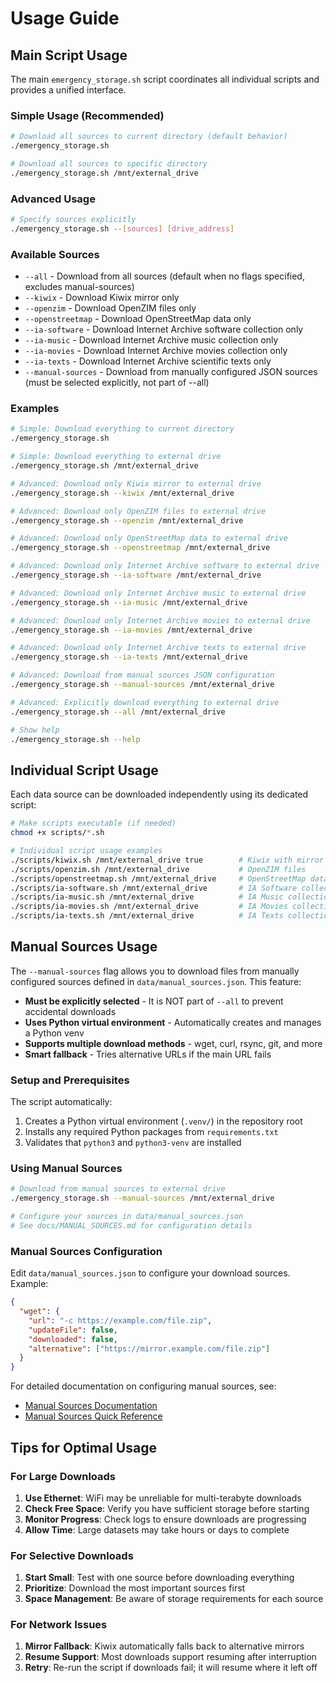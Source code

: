 # Usage Guide

## Main Script Usage

The main `emergency_storage.sh` script coordinates all individual scripts and provides a unified interface.

### Simple Usage (Recommended)

```bash
# Download all sources to current directory (default behavior)
./emergency_storage.sh

# Download all sources to specific directory
./emergency_storage.sh /mnt/external_drive
```

### Advanced Usage

```bash
# Specify sources explicitly
./emergency_storage.sh --[sources] [drive_address]
```

### Available Sources

- `--all` - Download from all sources (default when no flags specified, excludes manual-sources)
- `--kiwix` - Download Kiwix mirror only
- `--openzim` - Download OpenZIM files only
- `--openstreetmap` - Download OpenStreetMap data only
- `--ia-software` - Download Internet Archive software collection only
- `--ia-music` - Download Internet Archive music collection only
- `--ia-movies` - Download Internet Archive movies collection only
- `--ia-texts` - Download Internet Archive scientific texts only
- `--manual-sources` - Download from manually configured JSON sources (must be selected explicitly, not part of --all)  

### Examples

```bash
# Simple: Download everything to current directory
./emergency_storage.sh

# Simple: Download everything to external drive
./emergency_storage.sh /mnt/external_drive

# Advanced: Download only Kiwix mirror to external drive
./emergency_storage.sh --kiwix /mnt/external_drive

# Advanced: Download only OpenZIM files to external drive
./emergency_storage.sh --openzim /mnt/external_drive

# Advanced: Download only OpenStreetMap data to external drive
./emergency_storage.sh --openstreetmap /mnt/external_drive

# Advanced: Download only Internet Archive software to external drive  
./emergency_storage.sh --ia-software /mnt/external_drive

# Advanced: Download only Internet Archive music to external drive
./emergency_storage.sh --ia-music /mnt/external_drive

# Advanced: Download only Internet Archive movies to external drive
./emergency_storage.sh --ia-movies /mnt/external_drive

# Advanced: Download only Internet Archive texts to external drive
./emergency_storage.sh --ia-texts /mnt/external_drive

# Advanced: Download from manual sources JSON configuration
./emergency_storage.sh --manual-sources /mnt/external_drive

# Advanced: Explicitly download everything to external drive
./emergency_storage.sh --all /mnt/external_drive

# Show help
./emergency_storage.sh --help
```

## Individual Script Usage

Each data source can be downloaded independently using its dedicated script:

```bash
# Make scripts executable (if needed)
chmod +x scripts/*.sh

# Individual script usage examples
./scripts/kiwix.sh /mnt/external_drive true        # Kiwix with mirror fallback
./scripts/openzim.sh /mnt/external_drive           # OpenZIM files
./scripts/openstreetmap.sh /mnt/external_drive     # OpenStreetMap data
./scripts/ia-software.sh /mnt/external_drive       # IA Software collection
./scripts/ia-music.sh /mnt/external_drive          # IA Music collection
./scripts/ia-movies.sh /mnt/external_drive         # IA Movies collection
./scripts/ia-texts.sh /mnt/external_drive          # IA Texts collection
```

## Manual Sources Usage

The `--manual-sources` flag allows you to download files from manually configured sources defined in `data/manual_sources.json`. This feature:

- **Must be explicitly selected** - It is NOT part of `--all` to prevent accidental downloads
- **Uses Python virtual environment** - Automatically creates and manages a Python venv
- **Supports multiple download methods** - wget, curl, rsync, git, and more
- **Smart fallback** - Tries alternative URLs if the main URL fails

### Setup and Prerequisites

The script automatically:
1. Creates a Python virtual environment (`.venv/`) in the repository root
2. Installs any required Python packages from `requirements.txt`
3. Validates that `python3` and `python3-venv` are installed

### Using Manual Sources

```bash
# Download from manual sources to external drive
./emergency_storage.sh --manual-sources /mnt/external_drive

# Configure your sources in data/manual_sources.json
# See docs/MANUAL_SOURCES.md for configuration details
```

### Manual Sources Configuration

Edit `data/manual_sources.json` to configure your download sources. Example:

```json
{
  "wget": {
    "url": "-c https://example.com/file.zip",
    "updateFile": false,
    "downloaded": false,
    "alternative": ["https://mirror.example.com/file.zip"]
  }
}
```

For detailed documentation on configuring manual sources, see:
- [Manual Sources Documentation](MANUAL_SOURCES.md)
- [Manual Sources Quick Reference](MANUAL_SOURCES_QUICK_REF.md)

## Tips for Optimal Usage

### For Large Downloads

1. **Use Ethernet**: WiFi may be unreliable for multi-terabyte downloads
2. **Check Free Space**: Verify you have sufficient storage before starting
3. **Monitor Progress**: Check logs to ensure downloads are progressing
4. **Allow Time**: Large datasets may take hours or days to complete

### For Selective Downloads

1. **Start Small**: Test with one source before downloading everything
2. **Prioritize**: Download the most important sources first
3. **Space Management**: Be aware of storage requirements for each source

### For Network Issues

1. **Mirror Fallback**: Kiwix automatically falls back to alternative mirrors
2. **Resume Support**: Most downloads support resuming after interruption
3. **Retry**: Re-run the script if downloads fail; it will resume where it left off
